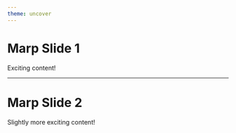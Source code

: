 ```yaml
---
theme: uncover
---
```



# Marp Slide 1

Exciting content!

---

# Marp Slide 2

Slightly more exciting content!

